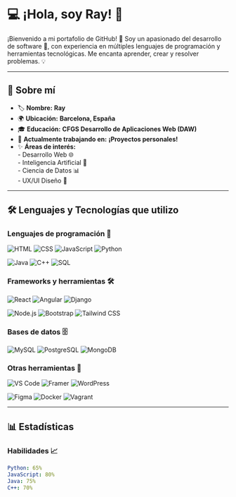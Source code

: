 # 💻 ¡Hola, soy **Ray**! 👋

¡Bienvenido a mi portafolio de GitHub! 🎉 Soy un apasionado del desarrollo de software 🚀, con experiencia en múltiples lenguajes de programación y herramientas tecnológicas. Me encanta aprender, crear y resolver problemas. 💡

---

## 🌟 Sobre mí  

- 🏷️ **Nombre:** **Ray**  
- 🌍 **Ubicación:** **Barcelona, España**  
- 🎓 **Educación:** **CFGS Desarrollo de Aplicaciones Web (DAW)**  
- 💼 **Actualmente trabajando en:** **¡Proyectos personales!**  
- ✨ **Áreas de interés:**  
      - Desarrollo Web 🌐  
      - Inteligencia Artificial 🤖  
      - Ciencia de Datos 📊  
      - UX/UI Diseño 🎨  

---


## 🛠️ Lenguajes y Tecnologías que utilizo  

### **Lenguajes de programación** 🌟  
![HTML](https://img.shields.io/badge/HTML-E34F26?style=for-the-badge&logo=html5&logoColor=white)  ![CSS](https://img.shields.io/badge/CSS-1572B6?style=for-the-badge&logo=css3&logoColor=white)  ![JavaScript](https://img.shields.io/badge/JavaScript-F7DF1E?style=for-the-badge&logo=javascript&logoColor=black)  ![Python](https://img.shields.io/badge/Python-3776AB?style=for-the-badge&logo=python&logoColor=white)  

![Java](https://img.shields.io/badge/Java-007396?style=for-the-badge&logo=java&logoColor=white)  ![C++](https://img.shields.io/badge/C++-00599C?style=for-the-badge&logo=cplusplus&logoColor=white)  ![SQL](https://img.shields.io/badge/SQL-003B57?style=for-the-badge&logo=postgresql&logoColor=white)  


### **Frameworks y herramientas** 🛠️  
![React](https://img.shields.io/badge/React-61DAFB?style=for-the-badge&logo=react&logoColor=black)  ![Angular](https://img.shields.io/badge/Angular-DD0031?style=for-the-badge&logo=angular&logoColor=white)  ![Django](https://img.shields.io/badge/Django-092E20?style=for-the-badge&logo=django&logoColor=white)  

![Node.js](https://img.shields.io/badge/Node.js-339933?style=for-the-badge&logo=nodedotjs&logoColor=white)  ![Bootstrap](https://img.shields.io/badge/Bootstrap-563D7C?style=for-the-badge&logo=bootstrap&logoColor=white)  ![Tailwind CSS](https://img.shields.io/badge/Tailwind_CSS-06B6D4?style=for-the-badge&logo=tailwindcss&logoColor=white)  


### **Bases de datos** 🗄️  
![MySQL](https://img.shields.io/badge/MySQL-4479A1?style=for-the-badge&logo=mysql&logoColor=white)  ![PostgreSQL](https://img.shields.io/badge/PostgreSQL-336791?style=for-the-badge&logo=postgresql&logoColor=white)  ![MongoDB](https://img.shields.io/badge/MongoDB-47A248?style=for-the-badge&logo=mongodb&logoColor=white)  


### **Otras herramientas** 🧰  
![VS Code](https://img.shields.io/badge/VS_Code-007ACC?style=for-the-badge&logo=visualstudiocode&logoColor=white)  ![Framer](https://img.shields.io/badge/Framer-0055FF?style=for-the-badge&logo=framer&logoColor=white)  ![WordPress](https://img.shields.io/badge/WordPress-21759B?style=for-the-badge&logo=wordpress&logoColor=white)  

![Figma](https://img.shields.io/badge/Figma-F24E1E?style=for-the-badge&logo=figma&logoColor=white)  ![Docker](https://img.shields.io/badge/Docker-2496ED?style=for-the-badge&logo=docker&logoColor=white) ![Vagrant](https://img.shields.io/badge/Vagrant-1868F2?style=for-the-badge&logo=vagrant&logoColor=white)


---

## 📊 Estadísticas  

### **Habilidades** 📈  
```yaml
Python: 65%  
JavaScript: 80%  
Java: 75%  
C++: 70%  
